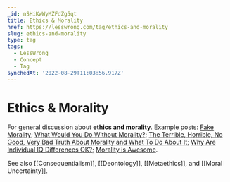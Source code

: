 ```yaml
---
_id: nSHiKwWyMZFdZg5qt
title: Ethics & Morality
href: https://lesswrong.com/tag/ethics-and-morality
slug: ethics-and-morality
type: tag
tags:
  - LessWrong
  - Concept
  - Tag
synchedAt: '2022-08-29T11:03:56.917Z'
---
```


# Ethics & Morality

For general discussion about **ethics and morality**. Example posts: [Fake Morality](https://www.lesswrong.com/posts/fATPBv4pnHC33EmJ2/fake-morality); [What Would You Do Without Morality?](https://www.lesswrong.com/posts/iGH7FSrdoCXa5AHGs/what-would-you-do-without-morality); [The Terrible, Horrible, No Good, Very Bad Truth About Morality and What To Do About It](https://www.lesswrong.com/posts/B5K3hg8FgrMDHuXjH/the-terrible-horrible-no-good-very-bad-truth-about-morality); [Why Are Individual IQ Differences OK?](https://www.lesswrong.com/posts/faHbrHuPziFH7Ef7p/why-are-individual-iq-differences-ok); [Morality is Awesome](https://www.lesswrong.com/posts/Aq8BQMXRZX3BoFd4c/morality-is-awesome).

See also [[Consequentialism]], [[Deontology]], [[Metaethics]], and [[Moral Uncertainty]].
